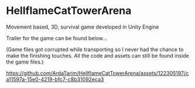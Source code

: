 # HellflameCatTowerArena
Movement based, 3D, survival game developed in Unity Engine

Trailer for the game can be found below...

(Game files got corrupted while transporting so I never had the chance to make the finishing touches. All the code and assets can still be found inside the game files.)

https://github.com/ArdaTarim/HellflameCatTowerArena/assets/122305197/ca11597a-15e0-4219-bfc7-c8b31092eca3

